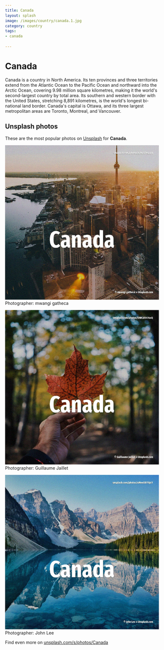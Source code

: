 ```yaml
---
title: Canada
layout: splash
image: /images/country/canada.1.jpg
category: country
tags:
- canada

---
```

# Canada

Canada is a country in North America.
Its ten provinces and three territories extend from the Atlantic Ocean to the Pacific Ocean and 
northward into the Arctic Ocean, covering 9.98 million square kilometres, making it the world's 
second-largest country by total area.
Its southern and western border with the United States, stretching 8,891 kilometres, is the world's 
longest bi-national land border.
Canada's capital is Ottawa, and its three largest metropolitan areas are Toronto, Montreal, and 
Vancouver.

 
## Unsplash photos
These are the most popular photos on [Unsplash](https://unsplash.com) for **Canada**.
 
![Canada](/images/country/canada.1.jpg)
Photographer:  mwangi gatheca
 
![Canada](/images/country/canada.2.jpg)
Photographer:  Guillaume Jaillet
 
![Canada](/images/country/canada.3.jpg)
Photographer:  John Lee
 
Find even more on [unsplash.com/s/photos/Canada](https://unsplash.com/s/photos/Canada)
 
